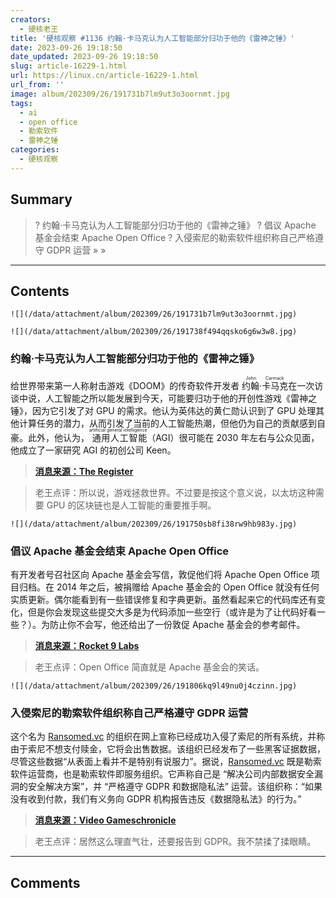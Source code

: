 ```yaml
---
creators:
  - 硬核老王
title: '硬核观察 #1136 约翰·卡马克认为人工智能部分归功于他的《雷神之锤》'
date: 2023-09-26 19:18:50
date_updated: 2023-09-26 19:18:50
slug: article-16229-1.html
url: https://linux.cn/article-16229-1.html
url_from: ''
image: album/202309/26/191731b7lm9ut3o3oornmt.jpg
tags:
  - ai
  - open office
  - 勒索软件
  - 雷神之锤
categories:
  - 硬核观察
---
```


## Summary

> ? 约翰·卡马克认为人工智能部分归功于他的《雷神之锤》
> ? 倡议 Apache 基金会结束 Apache Open Office
> ? 入侵索尼的勒索软件组织称自己严格遵守 GDPR 运营
> » 
> »

***

<!-- more -->

## Contents

`![](/data/attachment/album/202309/26/191731b7lm9ut3o3oornmt.jpg)`

`![](/data/attachment/album/202309/26/191738f494qqsko6g6w3w8.jpg)`

### 约翰·卡马克认为人工智能部分归功于他的《雷神之锤》

给世界带来第一人称射击游戏《DOOM》的传奇软件开发者 <ruby> 约翰·卡马克 <rt>  John Carmack </rt></ruby> 在一次访谈中说，人工智能之所以能发展到今天，可能要归功于他的开创性游戏《雷神之锤》，因为它引发了对 GPU 的需求。他认为英伟达的黄仁勋认识到了 GPU 处理其他计算任务的潜力，从而引发了当前的人工智能热潮，但他仍为自己的贡献感到自豪。此外，他认为，<ruby> 通用人工智能 <rt>  artificial general intelligence </rt></ruby>（AGI）很可能在 2030 年左右与公众见面，他成立了一家研究 AGI 的初创公司 Keen。

> 
> **[消息来源：The Register](https://www.theregister.com/2023/09/26/john_carmack_agi/)**
> 
> 
> 

> 
> 老王点评：所以说，游戏拯救世界。不过要是按这个意义说，以太坊这种需要 GPU 的区块链也是人工智能的重要推手啊。
> 
> 
> 

`![](/data/attachment/album/202309/26/191750sb8fi38rw9hb983y.jpg)`

### 倡议 Apache 基金会结束 Apache Open Office

有开发者号召社区向 Apache 基金会写信，敦促他们将 Apache Open Office 项目归档。在 2014 年之后，被捐赠给 Apache 基金会的 Open Office 就没有任何实质更新。偶尔能看到有一些错误修复和字典更新。虽然看起来它的代码库还有变化，但是你会发现这些提交大多是为代码添加一些空行（或许是为了让代码好看一些？）。为防止你不会写，他还给出了一份敦促 Apache 基金会的参考邮件。

> 
> **[消息来源：Rocket 9 Labs](https://rocket9labs.com/post/its-time-to-let-go-apache-software-foundation/)**
> 
> 
> 

> 
> 老王点评：Open Office 简直就是 Apache 基金会的笑话。
> 
> 
> 

`![](/data/attachment/album/202309/26/191806kq9l49nu0j4czinn.jpg)`

### 入侵索尼的勒索软件组织称自己严格遵守 GDPR 运营

这个名为 [Ransomed.vc](http://ransomed.vc/) 的组织在网上宣称已经成功入侵了索尼的所有系统，并称由于索尼不想支付赎金，它将会出售数据。该组织已经发布了一些黑客证据数据，尽管这些数据“从表面上看并不是特别有说服力”。据说，[Ransomed.vc](http://ransomed.vc/) 既是勒索软件运营商，也是勒索软件即服务组织。它声称自己是 “解决公司内部数据安全漏洞的安全解决方案”，并 “严格遵守 GDPR 和数据隐私法” 运营。该组织称：“如果没有收到付款，我们有义务向 GDPR 机构报告违反《数据隐私法》的行为。”

> 
> **[消息来源：Video Gameschronicle](https://www.videogameschronicle.com/news/a-ransomware-group-claims-to-have-beached-all-sony-systems/)**
> 
> 
> 

> 
> 老王点评：居然这么理直气壮，还要报告到 GDPR。我不禁揉了揉眼睛。
> 
> 
>

***

## Comments
